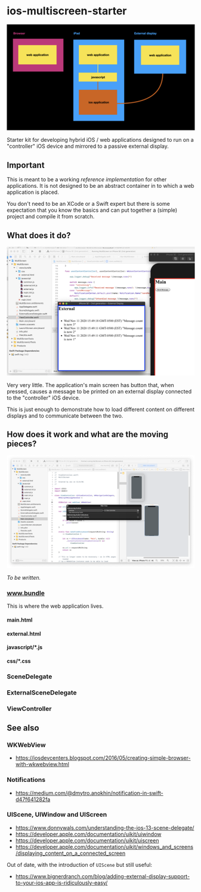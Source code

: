 # ios-multiscreen-starter

![](docs/images/arch.jpg)

Starter kit for developing hybrid iOS / web applications designed to run on a "controller" iOS device and mirrored to a passive external display.

## Important

This is meant to be a working _reference implementation_ for other applications. It is not designed to be an abstract container in to which a web application is placed.

You don't need to be an XCode or a Swift expert but there is some expectation that you know the basics and can put together a (simple) project and compile it from scratch.

## What does it do?

![](docs/images/example.png)

Very very little. The application's main screen has button that, when pressed, causes a message to be printed on an external display connected to the "controller" iOS device.

This is just enough to demonstrate how to load different content on different displays and to communicate between the two.

## How does it work and what are the moving pieces?

![](docs/images/xcode.png)

_To be written._

### www.bundle

This is where the web application lives.

#### main.html

#### external.html

#### javascript/*.js

#### css/*.css

### SceneDelegate

### ExternalSceneDelegate

### ViewController

## See also

### WKWebView

* https://iosdevcenters.blogspot.com/2016/05/creating-simple-browser-with-wkwebview.html

### Notifications

* https://medium.com/@dmytro.anokhin/notification-in-swift-d47f641282fa

### UIScene, UIWindow and UIScreen

* https://www.donnywals.com/understanding-the-ios-13-scene-delegate/
* https://developer.apple.com/documentation/uikit/uiwindow
* https://developer.apple.com/documentation/uikit/uiscreen
* https://developer.apple.com/documentation/uikit/windows_and_screens/displaying_content_on_a_connected_screen

Out of date, with the introduction of `UIScene` but still useful:

* https://www.bignerdranch.com/blog/adding-external-display-support-to-your-ios-app-is-ridiculously-easy/
